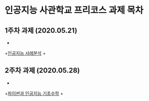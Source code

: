 # 인공지능 사관학교 프리코스 과제 목차

## 1주차 과제 (2020.05.21)
 + 
 +[인공지능 사례분석](https://github.com/kim-taehwa/test1/blob/master/1%EC%A3%BC%EC%B0%A8%EA%B3%BC%EC%A0%9C.ipynb)
 +
## 2주차 과제 (2020.05.28)
 +
 +[파이썬과 인공지능 기초수학](https://github.com/kim-taehwa/test1/blob/master/2%EC%A3%BC%EC%B0%A8%EA%B3%BC%EC%A0%9C.ipynb)
 +
